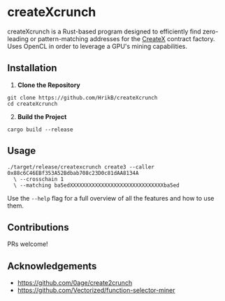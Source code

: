 # createXcrunch

createXcrunch is a Rust-based program designed to efficiently find zero-leading or pattern-matching addresses for the [CreateX](https://github.com/pcaversaccio/createx) contract factory. Uses OpenCL in order to leverage a GPU's mining capabilities.

## Installation

1. **Clone the Repository**
```
git clone https://github.com/HrikB/createXcrunch
cd createXcrunch
```
2. **Build the Project**
```
cargo build --release
```

## Usage
```
./target/release/createxcrunch create3 --caller 0x88c6C46EBf353A52Bdbab708c23D0c81dAA8134A
  \ --crosschain 1
  \ --matching ba5edXXXXXXXXXXXXXXXXXXXXXXXXXXXXXXba5ed
```

Use the `--help` flag for a full overview of all the features and how to use them.

## Contributions
PRs welcome!

## Acknowledgements
- https://github.com/0age/create2crunch
- https://github.com/Vectorized/function-selector-miner
